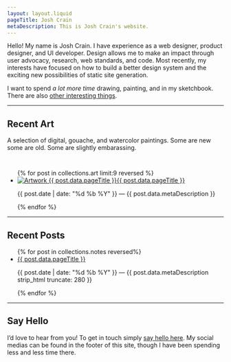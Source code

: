 ```yaml
---
layout: layout.liquid
pageTitle: Josh Crain
metaDescription: This is Josh Crain's website.
---
```

<p class="text--larger"><span class="dropcap">H</span>ello! My name is Josh Crain. I have experience as a web designer, product designer, and UI developer. Design allows me to make an impact through user advocacy, research, web standards, and code. Most recently, my interests have focused on how to build a better design system and the exciting new possibilities of static site generation.</p>
<p class="text--larger">I want to spend <em>a lot more time</em> drawing, painting, and in my sketchbook. There are also <a href="/notes/other-interesting-things/">other interesting things</a>.</p>

<hr>

## Recent Art
A selection of digital, gouache, and watercolor paintings. Some are new some are old. Some are slightly embarassing. 

<ul class="flex--articles flex--articles--3" style="padding-top:2em;">
{% for post in collections.art limit:9 reversed %}
<li>    
    <a href="{{ post.url }}" class="text--larger"><img src="{{post.data.metaImage}}" alt="Artwork {{ post.data.pageTitle }}">{{ post.data.pageTitle }}</a>
    <p><span class="text--secondary small-caps">{{ post.date | date: "%d %b %Y" }}</span> &mdash; {{ post.data.metaDescription }}</p>
</li>
{% endfor %} 
</ul>

<hr>

## Recent Posts
<ul class="list--articles">
{% for post in collections.notes reversed%}
<li>    
    <a href="{{ post.url }}" class="text--larger">{{ post.data.pageTitle }}</a>
    <p><span class="text--secondary small-caps">{{ post.date | date: "%d %b %Y" }}</span> &mdash; {{ post.data.metaDescription strip_html truncate: 280 }}</p>
</li>
{% endfor %} 
</ul>

<hr>

## Say Hello
I’d love to hear from you! To get in touch simply [say hello here](/say-hello/). My social medias can be found in the footer of this site, though I have been spending less and less time there. 